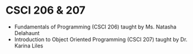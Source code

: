 # CSCI 206 & 207

- Fundamentals of Programming (CSCI 206) taught by Ms. Natasha Delahaunt
- Introduction to Object Oriented Programming (CSCI 207) taught by Dr. Karina Liles
